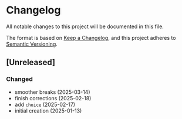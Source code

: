 # Changelog

All notable changes to this project will be documented in this file.

The format is based on [Keep a Changelog](https://keepachangelog.com/en/1.0.0/),
and this project adheres to [Semantic Versioning](https://semver.org/spec/v2.0.0.html).


## [Unreleased]

### Changed
- smoother breaks (2025-03-14)
- finish corrections (2025-02-18)
- add `choice` (2025-02-17)
- initial creation (2025-01-13)